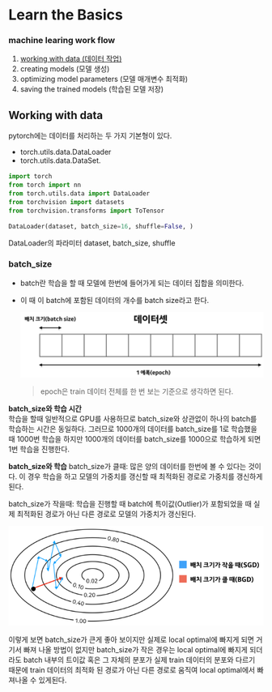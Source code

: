 # Learn the Basics

### machine learing work flow

1. [working with data (데이터 작업)](#working-with-data)
2. creating models (모델 생성)
3. optimizing model parameters (모델 매개변수 최적화)
4. saving the trained models (학습된 모델 저장)

## Working with data

pytorch에는 데이터를 처리하는 두 가지 기본형이 있다.

- torch.utils.data.DataLoader
- torch.utils.data.DataSet.

```python
import torch
from torch import nn
from torch.utils.data import DataLoader
from torchvision import datasets
from torchvision.transforms import ToTensor
```

```python
DataLoader(dataset, batch_size=16, shuffle=False, )
```

DataLoader의 파라미터 dataset, batch_size, shuffle

### **batch_size**

- batch란 학습을 할 때 모델에 한번에 들어가게 되는 데이터 집합을 의미한다.
- 이 때 이 batch에 포함된 데이터의 개수를 batch size라고 한다.

  ![batch_size](./images/batch_size.png)

  > epoch은 train 데이터 전체를 한 번 보는 기준으로 생각하면 된다.

**batch_size와 학습 시간**
<br>
학습을 할때 일반적으로 GPU를 사용하므로 batch_size와 상관없이 하나의 batch를 학습하는 시간은 동일하다. 그러므로 1000개의 데이터를 batch_size를 1로 학습했을 때 1000번 학습을 하지만
1000개의 데이터를 batch_size를 1000으로 학습하게 되면 1번 학습을 진행한다.

**batch_size와 학습**
batch_size가 클때: 많은 양의 데이터를 한번에 볼 수 있다는 것이다. 이 경우 학습을 하고 모델의 가중치를 갱신할 때 최적화된 경로로 가중치를 갱신하게 된다.

batch_size가 작을때: 학습을 진행할 때 batch에 특이값(Outlier)가 포함되었을 때 실제 최적화된 경로가 아닌 다른 경로로 모델의 가중치가 갱신된다.

![batch_size](./images/batch_size2.png)

이렇게 보면 batch_size가 큰게 좋아 보이지만 실제로 local optimal에 빠지게 되면 거기서 빠져 나올 방법이 없지만 batch_size가 작은 경우는 local optimal에 빠지게 되더라도 batch 내부의 트이값 혹은 그 자체의 분포가 실제 train 데이터의 분포와 다르기 때문에 train 데이터의 최적화 된 경로가 아닌 다른 경로로 움직여 local optimal에서 빠져나올 수 있게된다.
